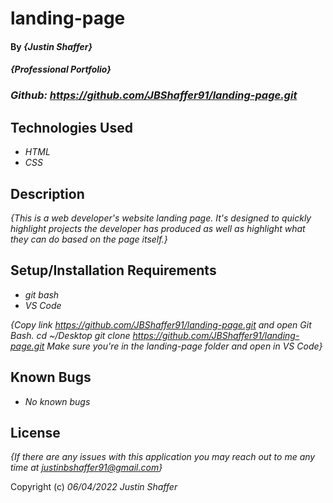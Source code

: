 # landing-page
#### By _**{Justin Shaffer}**_

#### _{Professional Portfolio}_

### _Github: https://github.com/JBShaffer91/landing-page.git_

## Technologies Used

* _HTML_
* _CSS_

## Description

_{This is a web developer's website landing page. It's designed to quickly highlight projects the developer has produced as well as highlight what they can do based on the page itself.}_

## Setup/Installation Requirements

* _git bash_
* _VS Code_

_{Copy link https://github.com/JBShaffer91/landing-page.git and open Git Bash._
_cd ~/Desktop_
_git clone https://github.com/JBShaffer91/landing-page.git_
_Make sure you're in the landing-page folder and open in VS Code}_

## Known Bugs

* _No known bugs_

## License

_{If there are any issues with this application you may reach out to me any time at justinbshaffer91@gmail.com}_

Copyright (c) _06/04/2022_ _Justin Shaffer_